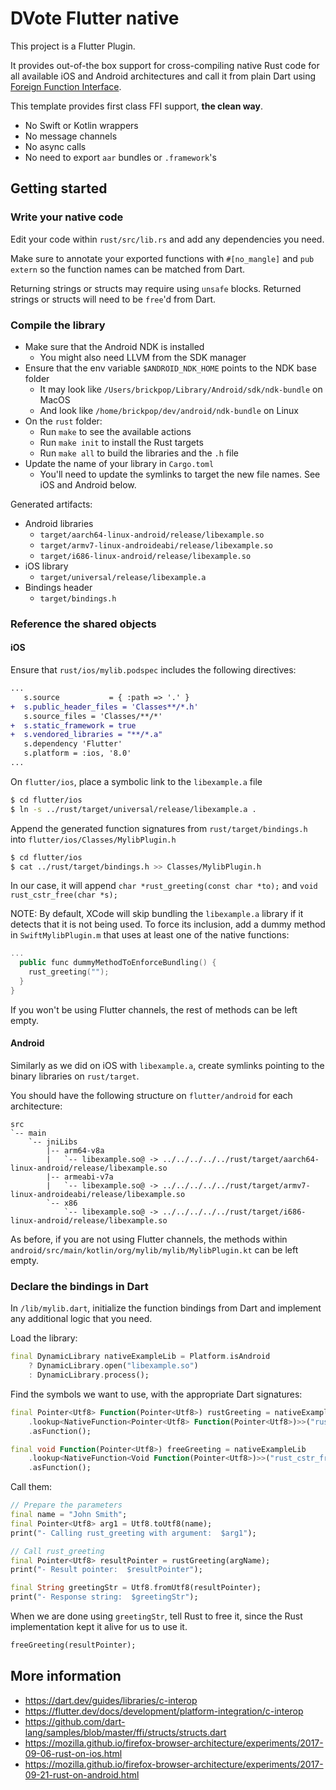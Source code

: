 # DVote Flutter native

This project is a Flutter Plugin. 

It provides out-of-the box support for cross-compiling native Rust code for all available iOS and Android architectures and call it from plain Dart using [Foreign Function Interface](https://en.wikipedia.org/wiki/Foreign_function_interface).

This template provides first class FFI support, **the clean way**. 
- No Swift or Kotlin wrappers
- No message channels
- No async calls
- No need to export `aar` bundles or `.framework`'s

## Getting started

### Write your native code

Edit your code within `rust/src/lib.rs` and add any dependencies you need.

Make sure to annotate your exported functions with `#[no_mangle]` and `pub extern` so the function names can be matched from Dart.

Returning strings or structs may require using `unsafe` blocks. Returned strings or structs will need to be `free`'d from Dart.

### Compile the library

- Make sure that the Android NDK is installed
  - You might also need LLVM from the SDK manager
- Ensure that the env variable `$ANDROID_NDK_HOME` points to the NDK base folder
  - It may look like `/Users/brickpop/Library/Android/sdk/ndk-bundle` on MacOS
  - And look like `/home/brickpop/dev/android/ndk-bundle` on Linux
- On the `rust` folder:
  - Run `make` to see the available actions
  - Run `make init` to install the Rust targets
  - Run `make all` to build the libraries and the `.h` file
- Update the name of your library in `Cargo.toml`
  - You'll need to update the symlinks to target the new file names. See iOS and Android below.

Generated artifacts:
- Android libraries
  - `target/aarch64-linux-android/release/libexample.so`
  - `target/armv7-linux-androideabi/release/libexample.so`
  - `target/i686-linux-android/release/libexample.so`
- iOS library
  - `target/universal/release/libexample.a`
- Bindings header
  - `target/bindings.h`

### Reference the shared objects

#### iOS

Ensure that `rust/ios/mylib.podspec` includes the following directives:

```diff
...
   s.source           = { :path => '.' }
+  s.public_header_files = 'Classes**/*.h'
   s.source_files = 'Classes/**/*'
+  s.static_framework = true
+  s.vendored_libraries = "**/*.a"
   s.dependency 'Flutter'
   s.platform = :ios, '8.0'
...
```

On `flutter/ios`, place a symbolic link to the `libexample.a` file

```sh
$ cd flutter/ios
$ ln -s ../rust/target/universal/release/libexample.a .
```

Append the generated function signatures from `rust/target/bindings.h` into `flutter/ios/Classes/MylibPlugin.h`

```sh 
$ cd flutter/ios
$ cat ../rust/target/bindings.h >> Classes/MylibPlugin.h
```

In our case, it will append `char *rust_greeting(const char *to);` and `void rust_cstr_free(char *s);`

NOTE: By default, XCode will skip bundling the `libexample.a` library if it detects that it is not being used. To force its inclusion, add a dummy method in `SwiftMylibPlugin.m` that uses at least one of the native functions:

```kotlin
...
  public func dummyMethodToEnforceBundling() {
    rust_greeting("");
  }
}
```

If you won't be using Flutter channels, the rest of methods can be left empty.

#### Android

Similarly as we did on iOS with `libexample.a`, create symlinks pointing to the binary libraries on `rust/target`.

You should have the following structure on `flutter/android` for each architecture:

```
src
`-- main
    `-- jniLibs
        |-- arm64-v8a
        |   `-- libexample.so@ -> ../../../../../rust/target/aarch64-linux-android/release/libexample.so
        |-- armeabi-v7a
        |   `-- libexample.so@ -> ../../../../../rust/target/armv7-linux-androideabi/release/libexample.so
        `-- x86
            `-- libexample.so@ -> ../../../../../rust/target/i686-linux-android/release/libexample.so
```

As before, if you are not using Flutter channels, the methods within `android/src/main/kotlin/org/mylib/mylib/MylibPlugin.kt` can be left empty.

### Declare the bindings in Dart

In `/lib/mylib.dart`, initialize the function bindings from Dart and implement any additional logic that you need.

Load the library: 
```dart
final DynamicLibrary nativeExampleLib = Platform.isAndroid
    ? DynamicLibrary.open("libexample.so")
    : DynamicLibrary.process();
```

Find the symbols we want to use, with the appropriate Dart signatures:
```dart
final Pointer<Utf8> Function(Pointer<Utf8>) rustGreeting = nativeExampleLib
    .lookup<NativeFunction<Pointer<Utf8> Function(Pointer<Utf8>)>>("rust_greeting")
    .asFunction();

final void Function(Pointer<Utf8>) freeGreeting = nativeExampleLib
    .lookup<NativeFunction<Void Function(Pointer<Utf8>)>>("rust_cstr_free")
    .asFunction();
```

Call them:
```dart
// Prepare the parameters
final name = "John Smith";
final Pointer<Utf8> arg1 = Utf8.toUtf8(name);
print("- Calling rust_greeting with argument:  $arg1");

// Call rust_greeting
final Pointer<Utf8> resultPointer = rustGreeting(argName);
print("- Result pointer:  $resultPointer");

final String greetingStr = Utf8.fromUtf8(resultPointer);
print("- Response string:  $greetingStr");
```

When we are done using `greetingStr`, tell Rust to free it, since the Rust implementation kept it alive for us to use it.
```dart
freeGreeting(resultPointer);
```

## More information
- https://dart.dev/guides/libraries/c-interop
- https://flutter.dev/docs/development/platform-integration/c-interop
- https://github.com/dart-lang/samples/blob/master/ffi/structs/structs.dart
- https://mozilla.github.io/firefox-browser-architecture/experiments/2017-09-06-rust-on-ios.html
- https://mozilla.github.io/firefox-browser-architecture/experiments/2017-09-21-rust-on-android.html
